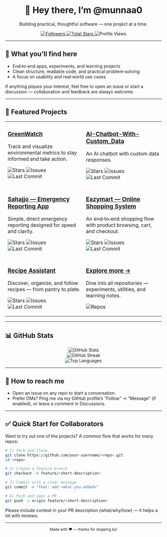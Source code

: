 
<div align="center">

# 👋 Hey there, I’m <strong>@munnaa0</strong>
Building practical, thoughtful software — one project at a time.

<a href="https://github.com/munnaa0">
  <img alt="Followers" src="https://img.shields.io/github/followers/munnaa0?label=Followers&style=for-the-badge&logo=github" />
</a>
<a href="https://github.com/munnaa0?tab=repositories">
  <img alt="Total Stars" src="https://img.shields.io/github/stars/munnaa0?affiliations=OWNER&label=Stars&style=for-the-badge&logo=github" />
</a>
<img alt="Profile Views" src="https://komarev.com/ghpvc/?username=munnaa0&style=for-the-badge&color=0e75b6" />

</div>

---

## 🌱 What you’ll find here
- End‑to‑end apps, experiments, and learning projects
- Clean structure, readable code, and practical problem‑solving
- A focus on usability and real‑world use cases

If anything piques your interest, feel free to open an issue or start a discussion — collaboration and feedback are always welcome.

---

## 🚀 Featured Projects

<table>
  <tr>
    <td width="50%" valign="top">
      <h3><a href="https://github.com/munnaa0/GreenWatch">GreenWatch</a></h3>
      <p>Track and visualize environmental metrics to stay informed and take action.</p>
      <p>
        <img alt="Stars" src="https://img.shields.io/github/stars/munnaa0/GreenWatch?style=flat&color=ffd166" />
        <img alt="Issues" src="https://img.shields.io/github/issues/munnaa0/GreenWatch?style=flat&color=06d6a0" />
        <img alt="Last Commit" src="https://img.shields.io/github/last-commit/munnaa0/GreenWatch?style=flat&color=118ab2" />
      </p>
    </td>
    <td width="50%" valign="top">
      <h3><a href="https://github.com/munnaa0/AI-Chatbot-With-Custom_Data">AI-Chatbot-With-Custom_Data</a></h3>
      <p>An AI chatbot with custom data responses.</p>
      <p>
        <img alt="Stars" src="https://img.shields.io/github/stars/munnaa0/AI-Chatbot-With-Custom_Data?style=flat&color=ffd166" />
        <img alt="Issues" src="https://img.shields.io/github/issues/munnaa0/AI-Chatbot-With-Custom_Data?style=flat&color=06d6a0" />
        <img alt="Last Commit" src="https://img.shields.io/github/last-commit/munnaa0/AI-Chatbot-With-Custom_Data?style=flat&color=118ab2" />
      </p>
    </td>
  </tr>
  <tr>
    <td width="50%" valign="top">
      <h3><a href="https://github.com/munnaa0/Sahajjo--An-Emergency-Reporting-App">Sahajjo — Emergency Reporting App</a></h3>
      <p>Simple, direct emergency reporting designed for speed and clarity.</p>
      <p>
        <img alt="Stars" src="https://img.shields.io/github/stars/munnaa0/Sahajjo--An-Emergency-Reporting-App?style=flat&color=ffd166" />
        <img alt="Issues" src="https://img.shields.io/github/issues/munnaa0/Sahajjo--An-Emergency-Reporting-App?style=flat&color=06d6a0" />
        <img alt="Last Commit" src="https://img.shields.io/github/last-commit/munnaa0/Sahajjo--An-Emergency-Reporting-App?style=flat&color=118ab2" />
      </p>
    </td>
    <td width="50%" valign="top">
      <h3><a href="https://github.com/munnaa0/Eazymart-An-Online-Shopping-System">Eazymart — Online Shopping System</a></h3>
      <p>An end‑to‑end shopping flow with product browsing, cart, and checkout.</p>
      <p>
        <img alt="Stars" src="https://img.shields.io/github/stars/munnaa0/Eazymart-An-Online-Shopping-System?style=flat&color=ffd166" />
        <img alt="Issues" src="https://img.shields.io/github/issues/munnaa0/Eazymart-An-Online-Shopping-System?style=flat&color=06d6a0" />
        <img alt="Last Commit" src="https://img.shields.io/github/last-commit/munnaa0/Eazymart-An-Online-Shopping-System?style=flat&color=118ab2" />
      </p>
    </td>
  </tr>
  <tr>
    <td width="50%" valign="top">
      <h3><a href="https://github.com/munnaa0/Recipe-Assistant">Recipe Assistant</a></h3>
      <p>Discover, organize, and follow recipes — from pantry to plate.</p>
      <p>
        <img alt="Stars" src="https://img.shields.io/github/stars/munnaa0/Recipe-Assistant?style=flat&color=ffd166" />
        <img alt="Issues" src="https://img.shields.io/github/issues/munnaa0/Recipe-Assistant?style=flat&color=06d6a0" />
        <img alt="Last Commit" src="https://img.shields.io/github/last-commit/munnaa0/Recipe-Assistant?style=flat&color=118ab2" />
      </p>
    </td>
    <td width="50%" valign="top">
      <h3><a href="https://github.com/munnaa0?tab=repositories">Explore more →</a></h3>
      <p>Dive into all repositories — experiments, utilities, and learning notes.</p>
      <p>
        <img alt="Repos" src="https://img.shields.io/badge/Repositories-Browse-8a2be2?style=flat" />
      </p>
    </td>
  </tr>
</table>

---

## 📊 GitHub Stats

<div align="center">

<picture>
  <source media="(prefers-color-scheme: dark)" srcset="https://github-readme-stats.vercel.app/api?username=munnaa0&show_icons=true&hide_border=true&theme=github_dark&rank_icon=github" />
  <source media="(prefers-color-scheme: light)" srcset="https://github-readme-stats.vercel.app/api?username=munnaa0&show_icons=true&hide_border=true&theme=default&rank_icon=github" />
  <img alt="GitHub Stats" src="https://github-readme-stats.vercel.app/api?username=munnaa0&show_icons=true&hide_border=true&theme=default&rank_icon=github" />
</picture>

<br/>

<picture>
  <source media="(prefers-color-scheme: dark)" srcset="https://streak-stats.demolab.com?user=munnaa0&hide_border=true&theme=github-dark-blue" />
  <source media="(prefers-color-scheme: light)" srcset="https://streak-stats.demolab.com?user=munnaa0&hide_border=true&theme=default" />
  <img alt="GitHub Streak" src="https://streak-stats.demolab.com?user=munnaa0&hide_border=true&theme=default" />
</picture>

<br/>

<picture>
  <source media="(prefers-color-scheme: dark)" srcset="https://github-readme-stats.vercel.app/api/top-langs/?username=munnaa0&layout=compact&hide_border=true&theme=github_dark" />
  <source media="(prefers-color-scheme: light)" srcset="https://github-readme-stats.vercel.app/api/top-langs/?username=munnaa0&layout=compact&hide_border=true&theme=default" />
  <img alt="Top Languages" src="https://github-readme-stats.vercel.app/api/top-langs/?username=munnaa0&layout=compact&hide_border=true&theme=default" />
</picture>

</div>

---

## 🤝 How to reach me
- Open an issue on any repo to start a conversation.
- Prefer DMs? Ping me via my GitHub profile’s “Follow” → “Message” (if enabled), or leave a comment in Discussions.

---

## ✅ Quick Start for Collaborators

Want to try out one of the projects? A common flow that works for many repos:

```bash
# 1) Fork and clone
git clone https://github.com/your-username/<repo>.git
cd <repo>

# 2) Create a feature branch
git checkout -b feature/<short-description>

# 3) Commit with a clear message
git commit -m "feat: add <what-you-added>"

# 4) Push and open a PR
git push -u origin feature/<short-description>
```

Please include context in your PR description (what/why/how) — it helps a lot with reviews.

---

<div align="center">
  <sub>Made with ❤️ — thanks for stopping by!</sub>
</div>
